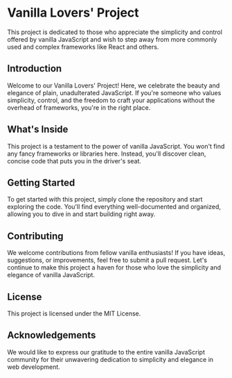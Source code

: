 # Vanilla Lovers' Project
This project is dedicated to those who appreciate the simplicity and control offered by vanilla JavaScript and wish to step away from more commonly used and complex frameworks like React and others.

## Introduction
Welcome to our Vanilla Lovers' Project! Here, we celebrate the beauty and elegance of plain, unadulterated JavaScript. If you're someone who values simplicity, control, and the freedom to craft your applications without the overhead of frameworks, you're in the right place.

## What's Inside
This project is a testament to the power of vanilla JavaScript. You won't find any fancy frameworks or libraries here. Instead, you'll discover clean, concise code that puts you in the driver's seat.

## Getting Started
To get started with this project, simply clone the repository and start exploring the code. You'll find everything well-documented and organized, allowing you to dive in and start building right away.

## Contributing
We welcome contributions from fellow vanilla enthusiasts! If you have ideas, suggestions, or improvements, feel free to submit a pull request. Let's continue to make this project a haven for those who love the simplicity and elegance of vanilla JavaScript.

## License
This project is licensed under the MIT License.

## Acknowledgements
We would like to express our gratitude to the entire vanilla JavaScript community for their unwavering dedication to simplicity and elegance in web development.